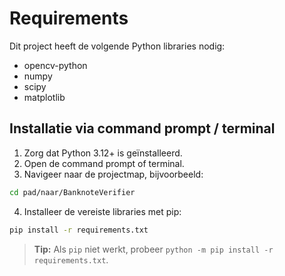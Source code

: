 # Requirements

Dit project heeft de volgende Python libraries nodig:

* opencv-python
* numpy
* scipy
* matplotlib

## Installatie via command prompt / terminal

1. Zorg dat Python 3.12+ is geïnstalleerd.
2. Open de command prompt of terminal.
3. Navigeer naar de projectmap, bijvoorbeeld:

```bash
cd pad/naar/BanknoteVerifier
```

4. Installeer de vereiste libraries met pip:

```bash
pip install -r requirements.txt
```

> **Tip:** Als `pip` niet werkt, probeer `python -m pip install -r requirements.txt`.
